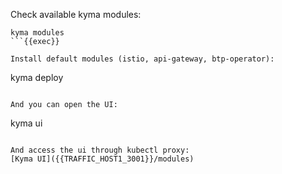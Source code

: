 
Check available kyma modules:
```
kyma modules
```{{exec}}

Install default modules (istio, api-gateway, btp-operator):
```
kyma deploy
```{{exec}}

And you can open the UI:
```
kyma ui
```{{exec}}

And access the ui through kubectl proxy:
[Kyma UI]({{TRAFFIC_HOST1_3001}}/modules)

